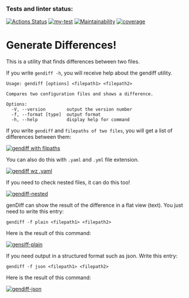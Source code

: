 ### Tests and linter status:
[![Actions Status](https://github.com/1aS5i-dekYon/frontend-project-46/actions/workflows/hexlet-check.yml/badge.svg)](https://github.com/1aS5i-dekYon/frontend-project-46/actions) [![my-test](https://github.com/1aS5i-dekYon/frontend-project-46/actions/workflows/my-test.yml/badge.svg)](https://github.com/1aS5i-dekYon/frontend-project-46/actions/workflows/my-test.yml) [![Maintainability](https://api.codeclimate.com/v1/badges/56d7c39feabb867cbe17/maintainability)](https://codeclimate.com/github/1aS5i-dekYon/frontend-project-46/maintainability) [![coverage](https://github.com/1aS5i-dekYon/frontend-project-46/actions/workflows/coverage.yml/badge.svg)](https://github.com/1aS5i-dekYon/frontend-project-46/actions/workflows/coverage.yml)


# Generate Differences!
This is a utility that finds differences between two files.

If you write `gendiff -h`, you will receive help about the gendiff utility.

```
Usage: gendiff [options] <filepath1> <filepath2>

Compares two configuration files and shows a difference.

Options:
  -V, --version        output the version number
  -f, --format [type]  output format
  -h, --help           display help for command
```

If you write `gendiff` and `filepaths of two files`,  you will get a list of differences between them:

[![gendiff with filpaths](https://asciinema.org/a/3cRvnNoajW55RCmEKskJuAri5.svg)](https://asciinema.org/a/3cRvnNoajW55RCmEKskJuAri5)

You can also do this with `.yaml` and `.yml` file extension.

[![gendiff wz .yaml](https://asciinema.org/a/vqLONXr9AgkWfdmrXLIBDZo5V.svg)](https://asciinema.org/a/vqLONXr9AgkWfdmrXLIBDZo5V)

If you need to check nested files, it can do this too!

[![gendiff-nested](https://asciinema.org/a/xf3K59KGWIdBuUJyxgMuFECVB.svg)](https://asciinema.org/a/xf3K59KGWIdBuUJyxgMuFECVB)

genDiff can show the result of the difference in a flat view (text). You just need to write this entry:

```
gendiff -f plain <filepath1> <filepath2>
```

Here is the result of this command:

[![gensiff-plain](https://asciinema.org/a/iLil0qN1NKGwrJsiRwiJWCG1t.svg)](https://asciinema.org/a/iLil0qN1NKGwrJsiRwiJWCG1t)

If you need output in a structured format such as json. Write this entry:

```
gendiff -f json <filepath1> <filepath2>
```

Here is the result of this command:

[![gendiff-json](https://asciinema.org/a/nxE4yBsNRFEUCIyMPTSBhxeaG.svg)](https://asciinema.org/a/nxE4yBsNRFEUCIyMPTSBhxeaG)